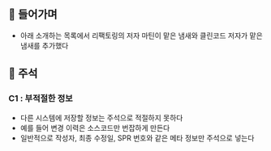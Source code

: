 ## 📌 들어가며

- 아래 소개하는 목록에서 리팩토링의 저자 마틴이 맡은 냄새와 클린코드 저자가 맡은 냄새를 추가했다

## 📌 주석

### C1 : 부적절한 정보
- 다른 시스템에 저장할 정보는 주석으로 적절하지 못하다
- 예를 들어 변경 이력은 소스코드만 번잡하게 만든다
- 일반적으로 작성자, 최종 수정일, SPR 번호와 같은 메타 정보만 주석으로 넣는다
